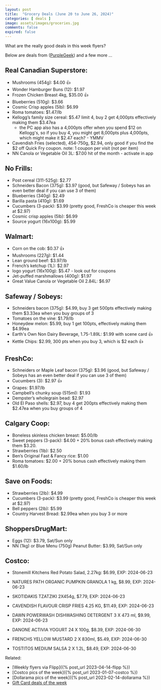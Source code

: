 ```yaml
---
layout: post
title:  "Grocery Deals (June 20 to June 26, 2024)"
categories: [ deals ]
image: assets/images/groceries.jpg
comments: false
expired: false
---
```


What are the really good deals in this week flyers?

Below are deals from ([PurpleGeek](https://www.reddit.com/user/PurpleGeek/)) and a few more ...

## Real Canadian Superstore:
- Mushrooms (454g): $4.00 &#128077;
- Wonder Hamburger Buns (12): $1.97
- Frozen Chicken Breast 4kg, $35.00 &#128077;
- Blueberries (510g): $3.66
- Cosmic Crisp apples (5lb): $6.99
- Roma tomatoes: $1.47/lb
- Kellogg’s family size cereal: $5.47 limit 4, buy 2 get 4,000pts effectively making them $3.47ea
    - the PC app also has a 4,000pts offer when you spend $12 on Kellogg's, so if you buy 4, you might get 8,000pts plus 4,000pts, which might make it $2.47 each? - YMMV
- Cavendish Fries (selected), 454-750g, $2.94, only good if you find the $2 off Quick Fry coupon.  note: 1 coupon per visit (not per item)
- NN Canola or Vegetable Oil 3L: $7.00 hit of the month - activate in app

## No Frills:
- Post cereal (311-525g): $2.77
- Schneiders Bacon (375g): $3.97 (good, but Safeway / Sobeys has an even better deal if you can use 3 of them)
- Blueberries (340g): $2.49
- Barilla pasta (410g): $1.69
- Cucumbers (3-pack): $3.99 (pretty good, FreshCo is cheaper this week at $2.97)
- Cosmic crisp apples (5lb): $6.99
- Source yogurt (16x100g): $5.99

## Walmart:
- Corn on the cob: $0.37 &#128077;
- Mushrooms (227g): $1.44
- Lean ground beef: $3.97/lb
- French’s ketchup (1L): $2.97
- Iogo yogurt (16x100g): $5.47 - look out for coupons
- Jet-puffed marshmallows (400g): $1.97
- Great Value Canola or Vegetable Oil 2.84L: $6.97

## Safeway / Sobeys:
- Schneiders bacon (375g): $4.99, buy 3 get 500pts effectively making them $3.33ea when you buy groups of 3
- Tomatoes on the vine: $1.79/lb
- Honeydew melon: $5.99, buy 1 get 100pts, effectively making them $4.99ea
- Earth's Own Non Dairy Beverage, 1.75-1.89L: $1.99 with scene card &#128077;
- Kettle Chips: $2.99, 300 pts when you buy 3, which is $2 each &#128077;

## FreshCo:
- Schneiders or Maple Leaf bacon (375g): $3.96 (good, but Safeway / Sobeys has an even better deal if you can use 3 of them)
- Cucumbers (3): $2.97 &#128077;
- Grapes: $1.97/lb
- Campbell’s chunky soup (515ml): $1.93
- Dempster’s wholegrain bead: $2.97
- Old El Paso shells: $2.97, buy 4 get 200pts effectively making them $2.47ea when you buy groups of 4

## Calgary Coop:
- Boneless skinless chicken breast: $5.00/lb
- Sweet peppers (3-pack): $4.00 + 20% bonus cash effectively making them $3.20.
- Strawberries (1lb): $2.50
- Ben’s Original Fast & Fancy rice: $1.00
- Roma tomatoes: $2.00 + 20% bonus cash effectively making them $1.60/lb

## Save on Foods:
- Strawberries (2lb): $4.99
- Cucumbers (3-pack): $3.99 (pretty good, FreshCo is cheaper this week at $2.97)
- Bell peppers (2lb): $5.99
- Country Harvest Bread: $2.99ea when you buy 3 or more

## ShoppersDrugMart:
- Eggs (12): $3.79, Sat/Sun only
- NN (1kg) or Blue Menu (750g) Peanut Butter: $3.99, Sat/Sun only

## Costco:
- Stonemill Kitchens Red Potato Salad, 2.27kg: $6.99, EXP: 2024-06-23

- NATURES PATH ORGANIC PUMPKIN GRANOLA 1 kg, $8.99, EXP: 2024-06-23
- SKOTIDAKIS TZATZIKI 2X454g, $7.79, EXP: 2024-06-23
- CAVENDISH FLAVOUR CRISP FRIES 4.25 KG, $11.49, EXP: 2024-06-23
- DAWN POWERWASH DISHWASHING DETERGENT 3 X 473 ml, $9.99, EXP: 2024-06-23

- DANONE ACTIVIA YOGURT 24 X 100g, $8.39, EXP: 2024-06-30
- FRENCHS YELLOW MUSTARD 2 X 830ml, $5.49, EXP: 2024-06-30
- TOSTITOS MEDIUM SALSA 2 X 1.2L, $8.49, EXP: 2024-06-30


Related:
 - [Weekly flyers via Flipp]({% post_url 2023-04-14-flipp %})
 - [Costco pics of the week]({% post_url 2023-01-07-costco %})
 - [Dollarama pics of the week]({% post_url 2023-02-14-dollarama %})
 - [Gift Card deals of the week](https://forums.redflagdeals.com/various-retailers-gift-cards-deals-discounts-2024-2666408)

 